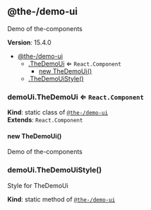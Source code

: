 <!--- Code generated by @the-/script-doc. DO NOT EDIT. -->

<a name="module_@the-/demo-ui"></a>

## @the-/demo-ui
Demo of the-components

**Version**: 15.4.0  

* [@the-/demo-ui](#module_@the-/demo-ui)
    * [.TheDemoUi](#module_@the-/demo-ui.TheDemoUi) ⇐ <code>React.Component</code>
        * [new TheDemoUi()](#new_module_@the-/demo-ui.TheDemoUi_new)
    * [.TheDemoUiStyle()](#module_@the-/demo-ui.TheDemoUiStyle)

<a name="module_@the-/demo-ui.TheDemoUi"></a>

### demoUi.TheDemoUi ⇐ <code>React.Component</code>
**Kind**: static class of [<code>@the-/demo-ui</code>](#module_@the-/demo-ui)  
**Extends**: <code>React.Component</code>  
<a name="new_module_@the-/demo-ui.TheDemoUi_new"></a>

#### new TheDemoUi()
Demo of the-components

<a name="module_@the-/demo-ui.TheDemoUiStyle"></a>

### demoUi.TheDemoUiStyle()
Style for TheDemoUi

**Kind**: static method of [<code>@the-/demo-ui</code>](#module_@the-/demo-ui)  
